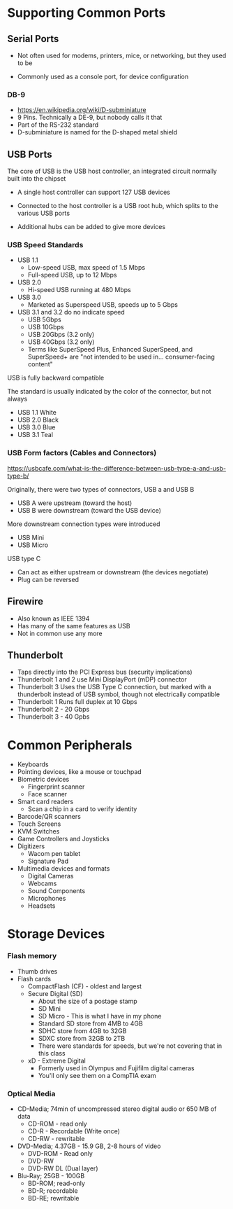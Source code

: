 # Supporting Common Ports

## Serial Ports

* Not often used for modems, printers, mice, or networking, but they used to be

* Commonly used as a console port, for device configuration

### DB-9

* https://en.wikipedia.org/wiki/D-subminiature
* 9 Pins. Technically a DE-9, but nobody calls it that
* Part of the RS-232 standard
* D-subminiature is named for the D-shaped metal shield

## USB Ports

The core of USB is the USB host controller, an integrated circuit normally built into the chipset

* A single host controller can support 127 USB devices
* Connected to the host controller is a USB root hub, which splits to the various USB ports

* Additional hubs can be added to give more devices

### USB Speed Standards

* USB 1.1
  * Low-speed USB, max speed of 1.5 Mbps
  * Full-speed USB, up to 12 Mbps
* USB 2.0
  * Hi-speed USB running at 480 Mbps
* USB 3.0
  * Marketed as Superspeed USB, speeds up to 5 Gbps
* USB 3.1 and 3.2 do no indicate speed
  * USB 5Gbps
  * USB 10Gbps
  * USB 20Gbps (3.2 only)
  * USB 40Gbps (3.2 only)
  * Terms like SuperSpeed Plus, Enhanced SuperSpeed, and SuperSpeed+ are "not intended to be used in... consumer-facing content"

USB is fully backward compatible

The standard is usually indicated by the color of the connector, but not always

* USB 1.1 White
* USB 2.0 Black
* USB 3.0 Blue
* USB 3.1 Teal

### USB Form factors (Cables and Connectors)

https://usbcafe.com/what-is-the-difference-between-usb-type-a-and-usb-type-b/

Originally, there were two types of connectors, USB a and USB B

* USB A were upstream (toward the host)
* USB B were downstream (toward the USB device)

More downstream connection types were introduced

* USB Mini
* USB Micro

USB type C

* Can act as either upstream or downstream (the devices negotiate)
* Plug can be reversed

## Firewire

* Also known as IEEE 1394
* Has many of the same features as USB
* Not in common use any more

## Thunderbolt

* Taps directly into the PCI Express bus (security implications)
* Thunderbolt 1 and 2 use Mini DisplayPort (mDP) connector
* Thunderbolt 3 Uses the USB Type C connection, but marked with a thunderbolt instead of USB symbol, though not electrically compatible
* Thunderbolt 1 Runs full duplex at 10 Gbps
* Thunderbolt 2 - 20 Gbps
* Thunderbolt 3 - 40 Gpbs

# Common Peripherals

* Keyboards
* Pointing devices, like a mouse or touchpad
* Biometric devices
  * Fingerprint scanner
  * Face scanner
* Smart card readers
  * Scan a chip in a card to verify identity
* Barcode/QR scanners
* Touch Screens
* KVM Switches
* Game Controllers and Joysticks
* Digitizers
  * Wacom pen tablet
  * Signature Pad
* Multimedia devices and formats
  * Digital Cameras
  * Webcams
  * Sound Components
  * Microphones
  * Headsets

# Storage Devices

### Flash memory

* Thumb drives
* Flash cards
  * CompactFlash (CF) - oldest and largest
  * Secure Digital (SD)
    * About the size of a postage stamp
    * SD Mini
    * SD Micro - This is what I have in my phone
    * Standard SD store from 4MB to 4GB
    * SDHC store from 4GB to 32GB
    * SDXC store from 32GB to 2TB
    * There were standards for speeds, but we're not covering that in this class
  * xD - Extreme Digital
    * Formerly used in Olympus and Fujifilm digital cameras
    * You'll only see them on a CompTIA exam

### Optical Media

* CD-Media; 74min of uncompressed stereo digital audio or 650 MB of data
  * CD-ROM - read only
  * CD-R - Recordable (Write once)
  * CD-RW - rewritable
* DVD-Media; 4.37GB - 15.9 GB, 2-8 hours of video
  * DVD-ROM - Read only
  * DVD-RW
  * DVD-RW DL (Dual layer)
* Blu-Ray; 25GB - 100GB
  * BD-ROM; read-only
  * BD-R; recordable
  * BD-RE; rewritable
